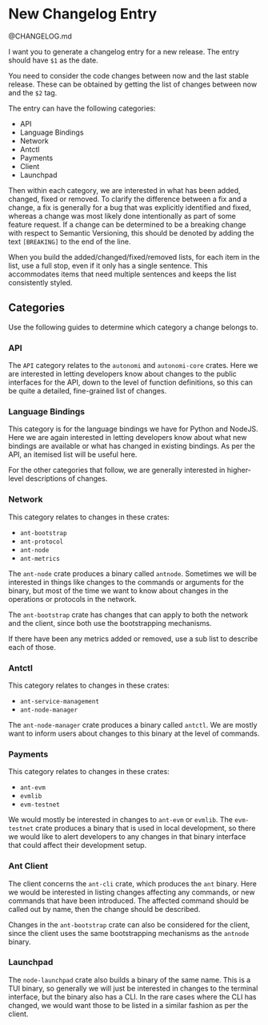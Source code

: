 # New Changelog Entry

@CHANGELOG.md

I want you to generate a changelog entry for a new release. The entry should have `$1` as the date.

You need to consider the code changes between now and the last stable release. These can be obtained
by getting the list of changes between now and the `$2` tag.

The entry can have the following categories:

* API
* Language Bindings
* Network
* Antctl
* Payments
* Client
* Launchpad

Then within each category, we are interested in what has been added, changed, fixed or removed. To
clarify the difference between a fix and a change, a fix is generally for a bug that was explicitly
identified and fixed, whereas a change was most likely done intentionally as part of some feature
request. If a change can be determined to be a breaking change with respect to Semantic Versioning,
this should be denoted by adding the text `[BREAKING]` to the end of the line.

When you build the added/changed/fixed/removed lists, for each item in the list, use a full stop,
even if it only has a single sentence. This accommodates items that need multiple sentences and
keeps the list consistently styled.

## Categories

Use the following guides to determine which category a change belongs to.

### API

The `API` category relates to the `autonomi` and `autonomi-core` crates. Here we are interested in
letting developers know about changes to the public interfaces for the API, down to the level of
function definitions, so this can be quite a detailed, fine-grained list of changes.

### Language Bindings

This category is for the language bindings we have for Python and NodeJS. Here we are again
interested in letting developers know about what new bindings are available or what has changed in
existing bindings. As per the API, an itemised list will be useful here.

For the other categories that follow, we are generally interested in higher-level descriptions
of changes.

### Network

This category relates to changes in these crates:
* `ant-bootstrap`
* `ant-protocol`
* `ant-node`
* `ant-metrics`

The `ant-node` crate produces a binary called `antnode`. Sometimes we will be interested in things
like changes to the commands or arguments for the binary, but most of the time we want to know about
changes in the operations or protocols in the network.

The `ant-bootstrap` crate has changes that can apply to both the network and the client, since both
use the bootstrapping mechanisms.

If there have been any metrics added or removed, use a sub list to describe each of those.

### Antctl

This category relates to changes in these crates:
* `ant-service-management`
* `ant-node-manager`

The `ant-node-manager` crate produces a binary called `antctl`. We are mostly want to inform users
about changes to this binary at the level of commands.

### Payments

This category relates to changes in these crates:
* `ant-evm`
* `evmlib`
* `evm-testnet`

We would mostly be interested in changes to `ant-evm` or `evmlib`. The `evm-testnet` crate produces
a binary that is used in local development, so there we would like to alert developers to any
changes in that binary interface that could affect their development setup.

### Ant Client

The client concerns the `ant-cli` crate, which produces the `ant` binary. Here we would be
interested in listing changes affecting any commands, or new commands that have been introduced. The
affected command should be called out by name, then the change should be described.

Changes in the `ant-bootstrap` crate can also be considered for the client, since the client uses
the same bootstrapping mechanisms as the `antnode` binary.

### Launchpad

The `node-launchpad` crate also builds a binary of the same name. This is a TUI binary, so generally
we will just be interested in changes to the terminal interface, but the binary also has a CLI. In
the rare cases where the CLI has changed, we would want those to be listed in a similar fashion as
per the client.
